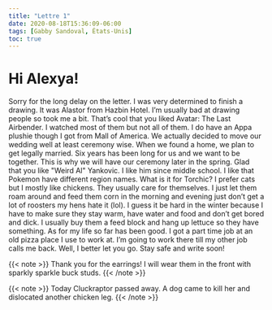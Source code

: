 ```yaml
---
title: "Lettre 1"
date: 2020-08-18T15:36:09-06:00
tags: [Gabby Sandoval, États-Unis]
toc: true
---
```

# Hi Alexya!
Sorry for the long delay on the letter. I was very determined to finish a drawing. It was Alastor from Hazbin Hotel. I’m usually bad at drawing people so took me a bit. That’s cool that you liked Avatar: The Last Airbender. I watched most of them but not all of them. I do have an Appa plushie though I got from Mall of America. We actually decided to move our wedding well at least ceremony wise. When we found a home, we plan to get legally married. Six years has been long for us and we want to be together. This is why we will have our ceremony later in the spring. Glad that you like "Weird Al" Yankovic. I like him since middle school. I like that Pokemon have different region names. What is it for Torchic? I prefer cats but I mostly like chickens. They usually care for themselves. I just let them roam around and feed them corn in the morning and evening just don’t get a lot of roosters my hens hate it (lol). I guess it be hard in the winter because I have to make sure they stay warm, have water and food and don’t get bored and dick. I usually buy them a feed block and hang up lettuce so they have something. As for my life so far has been good. I got a part time job at an old pizza place I use to work at. I’m going to work there till my other job calls me back. Well, I better let you go. Stay safe and write soon!

{{< note >}}
Thank you for the earrings! I will wear them in the front with sparkly sparkle buck studs. 
{{< /note >}}

{{< note >}}
Today Cluckraptor passed away. A dog came to kill her and dislocated another chicken leg. 
{{< /note >}}
